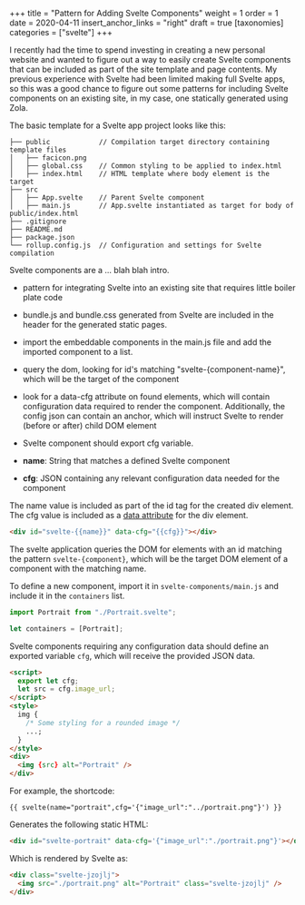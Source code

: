 +++
title = "Pattern for Adding Svelte Components"
weight = 1
order = 1
date = 2020-04-11
insert_anchor_links = "right"
draft = true
[taxonomies]
categories = ["svelte"]
+++

I recently had the time to spend investing in creating a new personal website and wanted to figure out a way to easily create Svelte components that can be included as part of the site template and page contents. My previous experience with Svelte had been limited making full Svelte apps, so this was a good chance to figure out some patterns for including Svelte components on an existing site, in my case, one statically generated using Zola.

The basic template for a Svelte app project looks like this:

```text
├── public            // Compilation target directory containing template files
│   ├── facicon.png
│   ├── global.css    // Common styling to be applied to index.html
│   ├── index.html    // HTML template where body element is the target
├── src
│   ├── App.svelte    // Parent Svelte component
│   ├── main.js       // App.svelte instantiated as target for body of public/index.html
├── .gitignore
├── README.md
├── package.json
└── rollup.config.js  // Configuration and settings for Svelte compilation
```

Svelte components are a ... blah blah intro.

- pattern for integrating Svelte into an existing site that requires little boiler plate code
- bundle.js and bundle.css generated from Svelte are included in the header for the generated static pages.
- import the embeddable components in the main.js file and add the imported component to a list.
- query the dom, looking for id's matching "svelte-{component-name}", which will be the target of the component
- look for a data-cfg attribute on found elements, which will contain configuration data required to render the component. Additionally, the config json can contain an anchor, which will instruct Svelte to render (before or after) child DOM element
- Svelte component should export cfg variable.

- **name**: String that matches a defined Svelte component
- **cfg**: JSON containing any relevant configuration data needed for the component

The name value is included as part of the id tag for the created div element. The cfg value is included as a [data attribute](https://developer.mozilla.org/en-US/docs/Learn/HTML/Howto/Use_data_attributes) for the div element.

```html
<div id="svelte-{{name}}" data-cfg="{{cfg}}"></div>
```

The svelte application queries the DOM for elements with an id matching the pattern `svelte-{component}`, which will be the target DOM element of a component with the matching name.

To define a new component, import it in `svelte-components/main.js` and include it in the `containers` list.

```javascript
import Portrait from "./Portrait.svelte";

let containers = [Portrait];
```

Svelte components requiring any configuration data should define an exported variable `cfg`, which will receive the provided JSON data.

```html
<script>
  export let cfg;
  let src = cfg.image_url;
</script>
<style>
  img {
    /* Some styling for a rounded image */
    ...;
  }
</style>
<div>
  <img {src} alt="Portrait" />
</div>
```

For example, the shortcode:

```text
{{ svelte(name="portrait",cfg='{"image_url":"../portrait.png"}') }}
```

Generates the following static HTML:

```html
<div id="svelte-portrait" data-cfg='{"image_url":"./portrait.png"}'></div>
```

Which is rendered by Svelte as:

```html
<div class="svelte-jzojlj">
  <img src="./portrait.png" alt="Portrait" class="svelte-jzojlj" />
</div>
```
